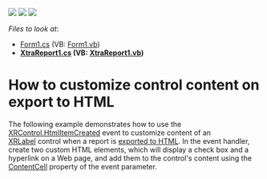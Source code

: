 <!-- default badges list -->
![](https://img.shields.io/endpoint?url=https://codecentral.devexpress.com/api/v1/VersionRange/128600060/13.1.4%2B)
[![](https://img.shields.io/badge/Open_in_DevExpress_Support_Center-FF7200?style=flat-square&logo=DevExpress&logoColor=white)](https://supportcenter.devexpress.com/ticket/details/E89)
[![](https://img.shields.io/badge/📖_How_to_use_DevExpress_Examples-e9f6fc?style=flat-square)](https://docs.devexpress.com/GeneralInformation/403183)
<!-- default badges end -->
<!-- default file list -->
*Files to look at*:

* [Form1.cs](./CS/XRControl_HtmlItemCreated/Form1.cs) (VB: [Form1.vb](./VB/XRControl_HtmlItemCreated/Form1.vb))
* **[XtraReport1.cs](./CS/XRControl_HtmlItemCreated/XtraReport1.cs) (VB: [XtraReport1.vb](./VB/XRControl_HtmlItemCreated/XtraReport1.vb))**
<!-- default file list end -->
# How to customize control content on export to HTML 


<p>The following example demonstrates how to use the <a href="https://documentation.devexpress.com/#XtraReports/DevExpressXtraReportsUIXRControl_HtmlItemCreatedtopic">XRControl.HtmlItemCreated</a> event to customize content of an <a href="https://documentation.devexpress.com/#XtraReports/clsDevExpressXtraReportsUIXRLabeltopic">XRLabel</a> control when a report is <a href="https://documentation.devexpress.com/#XtraReports/CustomDocument2575">exported to HTML</a>. In the event handler, create two custom HTML elements, which will display a check box and a hyperlink on a Web page, and add them to the control's content using the <a href="https://documentation.devexpress.com/#XtraReports/DevExpressXtraReportsUIHtmlEventArgs_ContentCelltopic">ContentCell</a> property of the event parameter.<br><br></p>

<br/>


